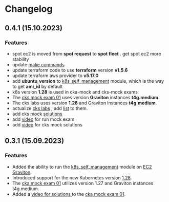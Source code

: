 # Changelog
## 0.4.1 (15.10.2023)
### Features
* spot ec2 is moved  from **spot request** to  **spot fleet** .  get spot ec2 more stability
* update [make commands](..%2FREADME.MD#command)
* update terraform code  to use **terraform** version **v1.5.6** 
* update terraform aws provider to **v5.17.0**
* add **ubuntu_version** to [k8s_self_management](..%2Fterraform%2Fmodules%2Fk8s_self_managment) module, which is the way to get **ami_id** by default 
* k8s version **1.28**  is used in cka-mock and cks-mock exams
* The [cks mock exam 01](..%2Ftasks%2Fcks%2Fmock%2F01)  uses version  **Graviton** instances **t4g.medium**.
* The cks labs uses version **1.28** and Graviton instances **t4g.medium**.
* actualize  [cks labs](..%2Ftasks%2Fcks%2Flabs)  , add [list](..%2Ftasks%2Fcks%2Flabs%2FREADME.MD) to them.
* add  cks mock [solutions](..%2Ftasks%2Fcks%2Fmock%2F01%2Fworker%2Ffiles%2Fsolutions)
* add [video](https://youtu.be/_GbsBOMaJ9Q) for run mock exam
* add [video](https://youtu.be/I8CPwcGbrG8) for cks mock solutions

## 0.3.1 (15.09.2023)
### Features
* Added the ability to run the [k8s_self_management](..%2Fterraform%2Fmodules%2Fk8s_self_managment) module on [EC2 Graviton](https://docs.aws.amazon.com/whitepapers/latest/aws-graviton-performance-testing/what-is-aws-graviton.html).
* Introduced support for the new Kubernetes version [1.28](https://github.com/kubernetes/kubernetes/blob/master/CHANGELOG/CHANGELOG-1.28.md).
* The [cka mock exam 01](..%2Ftasks%2Fcka%2Fmock%2F01)  utilizes version 1.27 and Graviton instances t4g.medium.
* Added a [video for solutions ](https://youtu.be/IZsqAPpbBxM)  to the [cka mock exam 01](..%2Ftasks%2Fcka%2Fmock%2F01).
